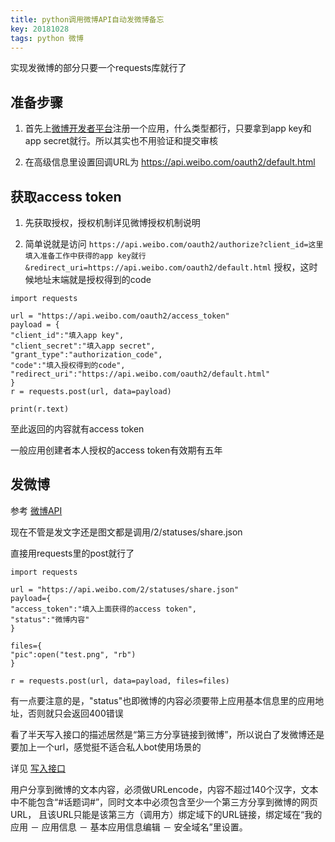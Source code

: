 ```yaml
---
title: python调用微博API自动发微博备忘
key: 20181028
tags: python 微博
---
```



实现发微博的部分只要一个requests库就行了


## 准备步骤

1. 首先上[微博开发者平台](http://open.weibo.com/)注册一个应用，什么类型都行，只要拿到app key和app secret就行。所以其实也不用验证和提交审核

2. 在高级信息里设置回调URL为 https://api.weibo.com/oauth2/default.html


## 获取access token


1. 先获取授权，授权机制详见微博授权机制说明

2. 简单说就是访问
`https://api.weibo.com/oauth2/authorize?client_id=这里填入准备工作中获得的app key就行&redirect_uri=https://api.weibo.com/oauth2/default.html` 授权，这时候地址末端就是授权得到的code

```
import requests

url = "https://api.weibo.com/oauth2/access_token"
payload = {
"client_id":"填入app key",
"client_secret":"填入app secret",
"grant_type":"authorization_code",
"code":"填入授权得到的code",
"redirect_uri":"https://api.weibo.com/oauth2/default.html"
}
r = requests.post(url, data=payload)

print(r.text)
```

至此返回的内容就有access token

一般应用创建者本人授权的access token有效期有五年

<!--more-->

## 发微博


参考 [微博API](http://open.weibo.com/wiki/API)

现在不管是发文字还是图文都是调用/2/statuses/share.json

直接用requests里的post就行了

```
import requests

url = "https://api.weibo.com/2/statuses/share.json"
payload={
"access_token":"填入上面获得的access token",
"status":"微博内容"
}

files={
"pic":open("test.png", "rb")
}

r = requests.post(url, data=payload, files=files)
```

有一点要注意的是，"status"也即微博的内容必须要带上应用基本信息里的应用地址，否则就只会返回400错误

看了半天写入接口的描述居然是“第三方分享链接到微博”，所以说白了发微博还是要加上一个url，感觉挺不适合私人bot使用场景的

详见 [写入接口](http://open.weibo.com/wiki/2/statuses/share)

用户分享到微博的文本内容，必须做URLencode，内容不超过140个汉字，文本中不能包含“#话题词#”，同时文本中必须包含至少一个第三方分享到微博的网页URL，
且该URL只能是该第三方（调用方）绑定域下的URL链接，绑定域在“我的应用 － 应用信息 － 基本应用信息编辑 － 安全域名”里设置。
